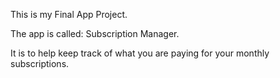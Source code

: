 This is my Final App Project.

The app is called: Subscription Manager.

It is to help keep track of what you are paying for your monthly subscriptions.
